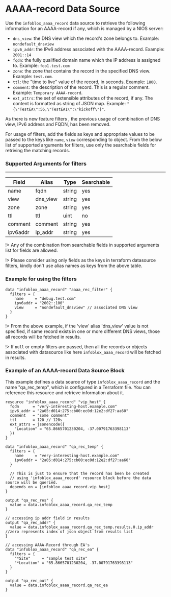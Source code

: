 # AAAA-record Data Source

Use the `infoblox_aaaa_record` data source to retrieve the following information for an AAAA-record if any, which is managed by a NIOS server:

* `dns_view`: the DNS view which the record's zone belongs to. Example: `nondefault_dnsview`
* `ipv6_addr`: the IPv6 address associated with the AAAA-record. Example: `2001::14`
* `fqdn`: the fully qualified domain name which the IP address is assigned to. Example: `foo1.test.com`
* `zone`: the zone that contains the record in the specified DNS view. Example: `test.com`.
* `ttl`: the "time to live" value of the record, in seconds. Example: `1800`.
* `comment`: the description of the record. This is a regular comment. Example: `Temporary AAAA-record`.
* `ext_attrs`: the set of extensible attributes of the record, if any. The content is formatted as string of JSON map. Example: `"{\"TestEA\":56,\"TestEA1\":\"kickoff\"}"`.

As there is new feature filters , the previous usage of combination of DNS view, IPv6 address and FQDN, has been removed.

For usage of filters, add the fields as keys and appropriate values to be passed to the keys like `name`, `view` corresponding to object.
From the below list of supported arguments for filters,  use only the searchable fields for retriving the matching records.

### Supported Arguments for filters

-----
| Field    | Alias    | Type   | Searchable |
|----------|----------|--------|------------|
| name     | fqdn     | string | yes        |
| view     | dns_view | string | yes        |
| zone     | zone     | string | yes        |
| ttl      | ttl      | uint   | no         |
| comment  | comment  | string | yes        |
| ipv6addr | ip_addr  | string | yes        |

!> Any of the combination from searchable fields in supported arguments list for fields are allowed.

!> Please consider using only fields as the keys in terraform datasource filters, kindly don't use alias names as keys from the above table.

### Example for using the filters

```hcl
data "infoblox_aaaa_record" "aaaa_rec_filter" {
  filters = {
    name     = "debug.test.com"
    ipv6addr = "2002::100"
    view     = "nondefault_dnsview" // associated DNS view
  }
}
```

!> From the above example, if the 'view' alias 'dns_view' value is not specified, if same record exists in one or more different DNS views, those
all records will be fetched in results.

!> If `null` or empty filters are passed, then all the records or objects associated with datasource like here `infoblox_aaaa_record` will be fetched in results.

### Example of an AAAA-record Data Source Block

This example defines a data source of type `infoblox_aaaa_record` and the name "qa_rec_temp", which is configured in a Terraform file.
You can reference this resource and retrieve information about it.

```hcl
resource "infoblox_aaaa_record" "vip_host" {
  fqdn      = "very-interesting-host.example.com"
  ipv6_addr = "2a05:d014:275:cb00:ec0d:12e2:df27:aa60"
  comment   = "some comment"
  ttl       = 120 // 120s
  ext_attrs = jsonencode({
    "Location" = "65.8665701230204, -37.00791763398113"
  })
}

data "infoblox_aaaa_record" "qa_rec_temp" {
  filters = {
    name     = "very-interesting-host.example.com"
    ipv6addr = "2a05:d014:275:cb00:ec0d:12e2:df27:aa60"
  }

  // This is just to ensure that the record has been be created
  // using 'infoblox_aaaa_record' resource block before the data source will be queried.
  depends_on = [infoblox_aaaa_record.vip_host]
}

output "qa_rec_res" {
  value = data.infoblox_aaaa_record.qa_rec_temp
}

// accessing ip addr field in results
output "qa_rec_addr" {
  value = data.infoblox_aaaa_record.qa_rec_temp.results.0.ip_addr //zero represents index of json object from results list
}

// accessing AAAA-Record through EA's
data "infoblox_aaaa_record" "qa_rec_ea" {
  filters = {
    "*Site"     = "sample test site"
    "*Location" = "65.8665701230204, -37.00791763398113"
  }
}

output "qa_rec_out" {
  value = data.infoblox_aaaa_record.qa_rec_ea
}
```
